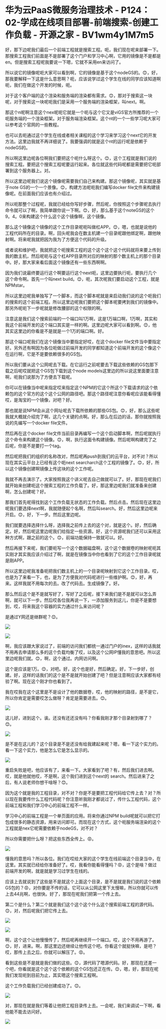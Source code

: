 # 华为云PaaS微服务治理技术 - P124：02-学成在线项目部署-前端搜索-创建工作负载 - 开源之家 - BV1wm4y1M7m5

好，那下边呢我们最后一个前端工程就是搜索工程。呃，我们现在呢来部署一下。那搜索工程我们前面是不是部署了这个门户和学习中心啊，它用的镜像是不是都是en。但是搜索工程呢我要说一下嗯，它就不采用en来访问了。

所以说它的镜像呢呃大家可以看到啊，它的镜像是基于这个nodeGS的。😊，好，那我要解释一下这是什么意思啊？呃，应该说学过这个学生在线的同学应该知道啊呃，我们在做这个开发的时候，呃。

对于这个客户端的这个渲染和服务端的渲染都有需求。😊，那对于搜索这一块呢，对于搜索这一块呢呃我们是采用一个服务端的渲染框架，叫next。啊。

那这个n呢啊注意这个nex呢呃它就是一个呃与这个它又是viGS官方所推荐的一个呃服务端的一个渲染框架。对于服务端渲染框架。这个nt的一个一些学习呢大家可以参考这个官网的一些教程。

也可以去呃通过这个学生在线或者相关课程的这个学习来学习这个next它的开发方法。这里边我就不再详细说了。我要强调的就是这个nt的运行呢是依赖于nodeGS的。

所以啊这里边呢各位啊我们要把这个呃什么呀这个。😊，这个工程就是我们说的搜索工程。要把这个搜索工程呢要运行起来。各位就这些代码呢都是需要把它呃部署到这个服务器上。对。

所以这里边呢我们说这个镜像呢需要我们自己来构建。那这个镜像呢，其实就是基于note GS的一个一个景像。😊，构建方法呢呃我们编写docker file文件来构建镜像呢。在前面我们应该也有介绍过。

所以呃那整个过程呢，我就已经给你写好步骤，然后呢，你按照这个步骤呢去执行命令就可以了啊，我简单跟你说一下啊。😊，好，那么基于这个noteGS的这个9。4。0来构建这个什么这个这个镜像啊，这个镜像。

那么这个镜像这个镜像的这个工作目录呢呃叫做杠APP。😊，嗯，也就是说他的工程代码所在的目录。啊，回头呢我会在数主机建一个目录呢跟他绑定啊，跟他映射啊。将来呢我就把因为我为了方便这个代码的升级。

或者说和维护吧，我就把这个呃搜索工程的这个这个这个这个代码就将来要上传到我的数主机，然后呢呃与这个杠APP目录所对应的映射的那个数主机上的那个目录中。好，那大家来看后面这个镜像还有一些东西啊啊。

因为我们说最终要运行这个啊要运行这个next呃，这里边要执行呃，要执行几个这个命令啊。首先一个叫next build。😊，呃，其次呢我们要启动这个工程，就是NPMstar。

所以这里边呢我单独写了一个脚本，而这个脚本呢就是来启动我们说的这个呃我们的搜索的这个前端工程。所以这里边呢我们要把这个脚本呢要拷到我们的镜像中。那另外呢呃下一步呢就是修改腰部的这个权限的啊。

注意这是我们这个搜索前端的一个端口叫1万啊，这是1万端口啊，1万啊，其实和我这个前端开发的这个端口其实是一样的啊。这里边呢大家可以看到啊。😊，他其实这里边的你看是不是就是一个1万的端口啊。好。

那这个端口呢我们在这个镜像当中要指定好哎，在这个docker file文件当中要指定好。另外还有啊因为各位呃做过前端开发的同学都知道这个前端开发的这个像这个在运行啊，它是不是要依赖很多的GS包。

所以我们要从这个公网呢去下载。在它运行之前呢要去下载这些依赖的GS包那下载之后呢哎就把这个GS包下载到这个node models这里边的所以说这里面要注意啊，呃我们说那为了方便去下载呢。

你可以在镜像当中呢来指定哎来指定这个NPM的它这个所这个下载请求的这个依赖包的这个官方的这个这个公网的路径吧。那这个路径呢注意你看呢应该能看得懂哎，是淘宝的一个镜像，对吧？好。

那也就是说NPM会从这个网址呢去下载所依赖的那些GS包。😊，好，那么这些呢我就大概就介绍完了啊，这几个关键的点啊。好，那么在后边的话，那你就按照我说的先编写一个docker file文件。

然后再在这个docker file文件当前目录再编写一个这个启动脚本啊，然后呢就执行这个命令来构建这个镜像。😊，啊，执行这面令构建镜像。然后呢啊构建完了之后呢，你是不是要打一个tag。

然后呢把我们的组织的名称改对，然后呢再push到我们的云平台，对不对？所以现在其实云平台上已经有这个呃next searcharch这个工程的镜像了。😊，好，所以这个镜像创建啊镜像上传这块的这个工作呢。

我就不再去演示了。大家按照我这个讲义呢去自己做就可以了。好，那现在呢我们就开始来创建呃这个搜索工程的工作负载了。好，那这里边呢我们就准备来创建啊，怎么创建呢？好。

那我们首先呢得找到这个工作负载无状态的工作负载。然后点击。然后现在这里边呢我们要选择next啊，我就随便起个名啊，然后叫search。好，然后这里边呢来开启。😊，好，下一步。然后这里边呢。

我们就要选择选择什么呀，选择我之前传上去的这个对，就是这个。好，然后确定。好，然后呢这里边呢我们给指定一些资源。好，这个资源呢我们还可以采用这种方式啊，跟之前的这个。😊，前端功能保持一致就可以。好。

然后再接下来呢，我们要呃写一个这个数据磁盘啊，这个这个数据卷的映射呢呃其实刚才其实我应该介绍过了啊，就是在镜像当中你也看到了它的这个工作目录呢就是刚APP。

所以这里边呢我准备呃把我们数主机上的一个目录呢映射到它这个工作目录。哎，也是为了来看一下，也，是为了方便我对代码呢进行一些维护啊。😊，好，再来。这样我就不用每次的去。改了代码去。生成镜像了。好。

那么然后这个是不是就写好了，写好了之后呢，接下来我们是不是就可以怎么弄啊，就可以下一步。然后哎各位我再说一下，一添加服务到这儿，你是不是要想到，哎，将来我这个容器的实力通过什么来访问呢？

是通过Y网还是继群呢？😊。

![](img/6ad862db012dabebfdd690906a512803_1.png)

![](img/6ad862db012dabebfdd690906a512803_2.png)

啊，我应该跟大家说过了，前端的访问我们都统一通过门户的inex，这样的话我就不用再去申请那么多的这个负载均衡了哎，以及这个公网IP懂我的意思吧。所以这里边呢我们就。😊，啊，这个通过。内网访问啊。

这个是应该是1万。😊，对吧。好，这个也是好，然后确定。好，下一步好，创建。好，这样的话我们的这个是不是就开始创建了吧？但是注意啊应该大家都有经验了啊。现在这个刚才你也看到了。

我在哎我在这个这里是不是设计了他的数据卷，哎，他的映射的路径，是不是它，所以你肯定是需要哎怎么做呀？肯定是需要进去。😊。



![](img/6ad862db012dabebfdd690906a512803_4.png)

这儿好，进到这个。诶。还没有还还没有吗？你看我刚才那个目录射到哪了？😊。

![](img/6ad862db012dabebfdd690906a512803_6.png)

是不是在这儿的？这个目录是不是还没有给我建起来呢？嗯，看一下这个实力的。看一下这个实力，他是怎么它是怎么显示的。



![](img/6ad862db012dabebfdd690906a512803_8.png)

重启失败是吧，他应该有了，来看一下。大家看到了吧？有，然后我们进去啊。哎，就是他就他哎，不是啊，这个我们进到这个next的 search。然后进来了之后，有人说老师你想干啥呀？😊。

因为这个就是我的工程目录，对不对？你是不是要把工程代码给它传上去？对？所以现在我要传什么工程代码呢？你注意听我刚才都说过了，传什么工程代码，这个前端工程和我们学习中心的前端工程不一样。

学习中心的前端工程是一个单页面的应用。将来你通过NPM build呢就可以把它打包成很多的静态资源，用来访问即可。而现在这个方式，这个呃服务端渲染的这个工程就是nex它呢需要依赖于nodeGS，对不对？

所以你需要把什么呀？把这些东西全传上。😡。

![](img/6ad862db012dabebfdd690906a512803_10.png)

懂我的意思吗？所以各位。我们在哎给大家的这个学生在线前端这个目录当中，在这里。其实就已经给你准备好了。哎，我看你能看得懂吗？😡，这个是啥？做过前端开发的啊，就是就是学习过学生在线的。

应该上去就说到了这些是不是就这个上面这个目录，是不是就是我们说的这个依赖GS包的？😡，对你要是不传的话，它可以从公网这里下太慢嘛，所以你就可以传上去44兆啊，也很快。好了，那现在呢我们把第一个传上去。

第二个是什么？第二个就是我们这个这个这个什么这个搜索前端工程的源代码。😊，对，然后呢我们把它传上去。

![](img/6ad862db012dabebfdd690906a512803_12.png)

![](img/6ad862db012dabebfdd690906a512803_13.png)

啊，这个这个让他慢慢传了，然后呢再继续开一个端口。哎，这个不用再游了。😊，好，进来。啊，那这里边还继续让他传这个吧。你看这个就挺快嘛，是吧？哎，那传上去之后，你就可以解压了。😡。

看到这些是不是就是我们做的这些。😊，源代码了嗯源代码。好，那现在还差一个吧，你看就是这个这个这个依赖的这个GS包还正在传。😊，嗯，好，那现在呢我们发现呃到目前为止，其实嗯这个搜索工程啊。

这个工作负载我们已经创建成功了。😊。

![](img/6ad862db012dabebfdd690906a512803_15.png)

对，那现在就是我们等着让他把工程目录传上去。一会呢，我们来调试一下啊，看他能不能去访问好。

![](img/6ad862db012dabebfdd690906a512803_17.png)